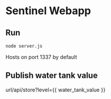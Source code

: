# Sentinel Webapp

## Run
```node server.js```

Hosts on port 1337 by default

## Publish water tank value 
url/api/store?level={{ water_tank_value }}